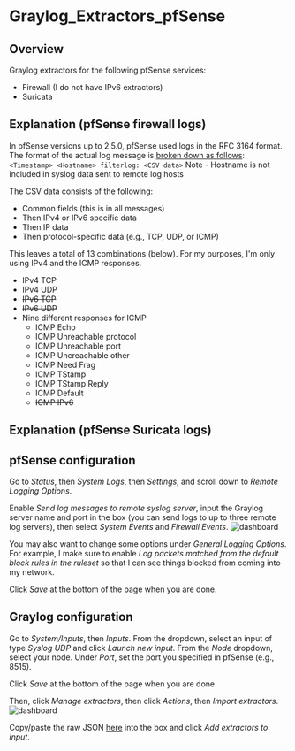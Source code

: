 # Graylog_Extractors_pfSense

## Overview
Graylog extractors for the following pfSense services:
* Firewall (I do not have IPv6 extractors)
* Suricata

## Explanation (pfSense firewall logs)
In pfSense versions up to 2.5.0, pfSense used logs in the RFC 3164 format. The format of the actual log message is [broken down as follows](https://docs.netgate.com/pfsense/en/latest/monitoring/logs/raw-filter-format.html):
```<Timestamp> <Hostname> filterlog: <CSV data>```
Note - Hostname is not included in syslog data sent to remote log hosts

The CSV data consists of the following:
* Common fields (this is in all messages)
* Then IPv4 or IPv6 specific data
* Then IP data
* Then protocol-specific data (e.g., TCP, UDP, or ICMP)

This leaves a total of 13 combinations (below). For my purposes, I'm only using IPv4 and the ICMP responses.
* IPv4 TCP
* IPv4 UDP
* ~~IPv6 TCP~~
* ~~IPv6 UDP~~
* Nine different responses for ICMP
  * ICMP Echo
  * ICMP Unreachable protocol
  * ICMP Unreachable port
  * ICMP Uncreachable other
  * ICMP Need Frag
  * ICMP TStamp
  * ICMP TStamp Reply
  * ICMP Default
  * ~~ICMP IPv6~~

## Explanation (pfSense Suricata logs)


## pfSense configuration
Go to *Status*, then *System Logs*, then *Settings*, and scroll down to *Remote Logging Options*.

Enable *Send log messages to remote syslog server*, input the Graylog server name and port in the box (you can send logs to up to three remote log servers), then select *System Events* and *Firewall Events*.
![dashboard](img/20201216_001.png)

You may also want to change some options under *General Logging Options*. For example, I make sure to enable *Log packets matched from the default block rules in the ruleset* so that I can see things blocked from coming into my network.

Click *Save* at the bottom of the page when you are done.

## Graylog configuration
Go to *System/Inputs*, then *Inputs*. From the dropdown, select an input of type *Syslog UDP* and click *Launch new input*. From the *Node* dropdown, select your node. Under *Port*, set the port you specified in pfSense (e.g., 8515). 

Click *Save* at the bottom of the page when you are done.

Then, click *Manage extractors*, then click *Actions*, then *Import extractors*.  
![dashboard](img/20190701_002.png)

Copy/paste the raw JSON [here](https://raw.githubusercontent.com/loganmarchione/Graylog_Extractors_pfSense/master/pfSense_Extractors.json) into the box and click *Add extractors to input*.
